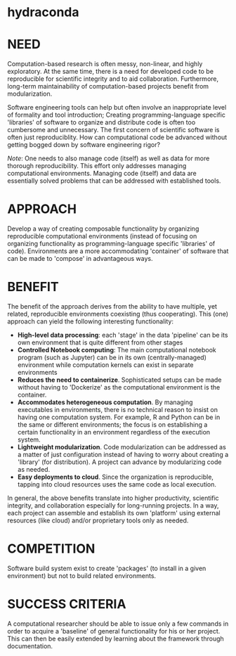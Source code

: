 # hydraconda

# NEED
Computation-based research is often messy, non-linear, and highly exploratory. At the same time, there is a need for developed code to be reproducible for scientific integrity and to aid  collaboration. Furthermore, long-term maintainability of computation-based projects benefit from modularization.

Software engineering tools can help but often involve an inappropriate level of formality and tool introduction; Creating programming-language specific 'libraries' of software to organize and distribute code is often too cumbersome and unnecessary. The first concern of scientific software is often just reproduciblity. How can computational code be advanced without getting bogged down by software engineering rigor?



_Note_: One needs to also manage code (itself) as well as data for more thorough reproducibility. This effort only addresses managing computational environments. Managing code (itself) and data are essentially solved problems that can be addressed with established tools.

 

# APPROACH
Develop a way of creating composable functionality by organizing reproducible computational environments (instead of focusing on organizing functionality as  programming-language specific 'libraries' of code). Environments are a more accommodating 'container' of software that can be made to 'compose' in advantageous ways.

# BENEFIT
The benefit of the approach derives from the ability to have multiple, yet related, reproducible environments coexisting (thus cooperating). This (one) approach can yield the following interesting functionality:

* **High-level data processing**: each 'stage' in the data 'pipeline' can be its own environment that is quite different from other stages
* **Controlled Notebook computing**: The main computational notebook program (such as Jupyter) can be in its own (centrally-managed) environment while computation kernels can exist in separate environments
* **Reduces the need to containerize**. Sophisticated setups can be made without having to 'Dockerize' as the computational environment is the container.
* **Accommodates heterogeneous computation**. By managing executables in environments, there is no technical reason to insist on having one computation system. For example, R and Python can be in the same or different environments; the focus is on establishing a certain functionality in an environment regardless of the execution system.
* **Lightweight modularization**. Code modularization can be addressed as a matter of just configuration instead of having to worry about creating a 'library' (for distribution). A project can advance by modularizing code as needed.
* **Easy deployments to cloud**. Since the organization is reproducible, tapping into cloud resources uses the same code as local execution.

In general, the above benefits translate into higher productivity, scientific integrity, and collaboration especially for long-running projects. In a way, each project can assemble and establish its own 'platform' using external resources (like cloud) and/or proprietary tools only as needed.

 

# COMPETITION
Software build system exist to create 'packages' (to install in a given environment) but not to build related environments.

# SUCCESS CRITERIA
A computational researcher should be able to issue only a few commands in order to acquire a 'baseline'  of general functionality for his or her project. This can then be easily extended by learning about the framework through documentation.
